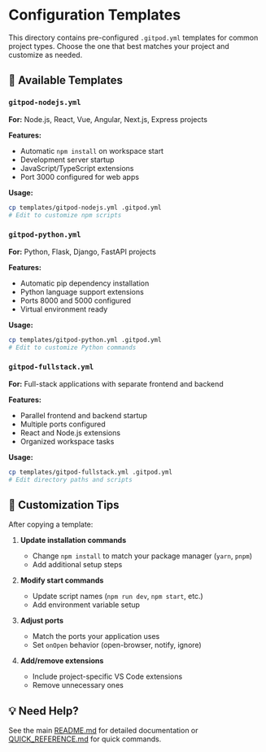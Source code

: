 # Configuration Templates

This directory contains pre-configured `.gitpod.yml` templates for common project types. Choose the one that best matches your project and customize as needed.

## 📁 Available Templates

### `gitpod-nodejs.yml`
**For:** Node.js, React, Vue, Angular, Next.js, Express projects

**Features:**
- Automatic `npm install` on workspace start
- Development server startup
- JavaScript/TypeScript extensions
- Port 3000 configured for web apps

**Usage:**
```bash
cp templates/gitpod-nodejs.yml .gitpod.yml
# Edit to customize npm scripts
```

### `gitpod-python.yml`
**For:** Python, Flask, Django, FastAPI projects

**Features:**
- Automatic pip dependency installation
- Python language support extensions
- Ports 8000 and 5000 configured
- Virtual environment ready

**Usage:**
```bash
cp templates/gitpod-python.yml .gitpod.yml
# Edit to customize Python commands
```

### `gitpod-fullstack.yml`
**For:** Full-stack applications with separate frontend and backend

**Features:**
- Parallel frontend and backend startup
- Multiple ports configured
- React and Node.js extensions
- Organized workspace tasks

**Usage:**
```bash
cp templates/gitpod-fullstack.yml .gitpod.yml
# Edit directory paths and scripts
```

## 🔧 Customization Tips

After copying a template:

1. **Update installation commands**
   - Change `npm install` to match your package manager (`yarn`, `pnpm`)
   - Add additional setup steps

2. **Modify start commands**
   - Update script names (`npm run dev`, `npm start`, etc.)
   - Add environment variable setup

3. **Adjust ports**
   - Match the ports your application uses
   - Set `onOpen` behavior (open-browser, notify, ignore)

4. **Add/remove extensions**
   - Include project-specific VS Code extensions
   - Remove unnecessary ones

## 💡 Need Help?

See the main [README.md](../README.md) for detailed documentation or [QUICK_REFERENCE.md](../QUICK_REFERENCE.md) for quick commands.
